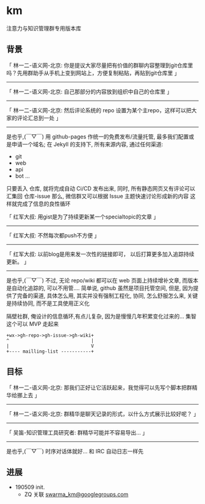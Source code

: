 # km
注意力与知识管理群专用版本库

## 背景

「 林一二-语义网-北京: 你是提议大家尽量把有价值的群聊内容整理到git仓库里吗？先用群助手从手机上变到网站上，方便复制粘贴，再贴到git仓库里 」
- - - - - - - - - - - - - - -
「 林一二-语义网-北京: 自己那部分的内容放到组织中自己的仓库里 」
- - - - - - - - - - - - - - -
「 林一二-语义网-北京: 然后评论系统的 repo 设置为某个主repo，这样可以把大家的评论汇总到一处 」
- - - - - - - - - - - - - - -
是也乎,(￣▽￣)
用 github-pages 作统一的免费发布/流量托管,
最多我们配置或是申请一个域名;
在 Jekyll 的支持下, 
所有来源内容, 通过任何渠道:

- git
- web
- api
- bot ...

只要丢入 仓库, 就将完成自动 Ci/CD 发布出来,
同时, 所有静态网页又有评论可以汇集回 仓库-issue
那么, 微信群又可以根据 Issue 主题快速讨论形成新的内容
这样就完成了信息的良性循环

「 红军大叔: 用gist是为了持续更新某一个specialtopic的文章 」
- - - - - - - - - - - - - - -
「 红军大叔: 不然每次都push不方便 」
- - - - - - - - - - - - - - -
「 红军大叔: 以前blog是用来发一次性的链接即可， 以后打算更多加入追踪持续更新。 」
- - - - - - - - - - - - - - -
是也乎,(￣▽￣)
不过, 无论 repo/wiki 都可以在 web 页面上持续增补文章,
而版本是自动化追踪的, 可以不用管....
简单说, github 虽然是项目托管空间,
但是, 因为提供了完备的渠道, 
具体怎么用, 其实并没有强制工程化,
协同, 怎么舒服怎么来, 
关键是持续协同, 而不是工具使用正义化

隔壁社群, 俺设计的信息循环,有点儿复杂,
因为是慢慢几年积累变化过来的...
集智这个可以 MVP 走起来

    +wx->gh-repo->gh-issue->gh-wiki+
    ^                              |
    |                              V
    +---- mailling-list -----------+


## 目标

「 林一二-语义网-北京: 那我们正好让它活跃起来，我觉得可以先写个脚本把群精华给挪上去 」
- - - - - - - - - - - - - - -
「 林一二-语义网-北京: 群精华是聊天记录的形式，以什么方式展示比较好呢？ 」
- - - - - - - - - - - - - - -
「 吴笛-知识管理工具研究者: 群精华可能并不容易导出...  」
- - - - - - - - - - - - - - -
是也乎,(￣▽￣)
时序对话体就好...
和 IRC 自动日志一样先


## 进展

- 190509 init.
    + ZQ 关联 swarma_km@googlegroups.com

